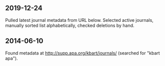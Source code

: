 ## 2019-12-24

Pulled latest journal metadata from URL below. Selected active journals, manually sorted list alphabetically, checked deletions by hand.

## 2014-06-10

Found metadata at http://supp.apa.org/kbart/journals/ (searched for "kbart apa").

